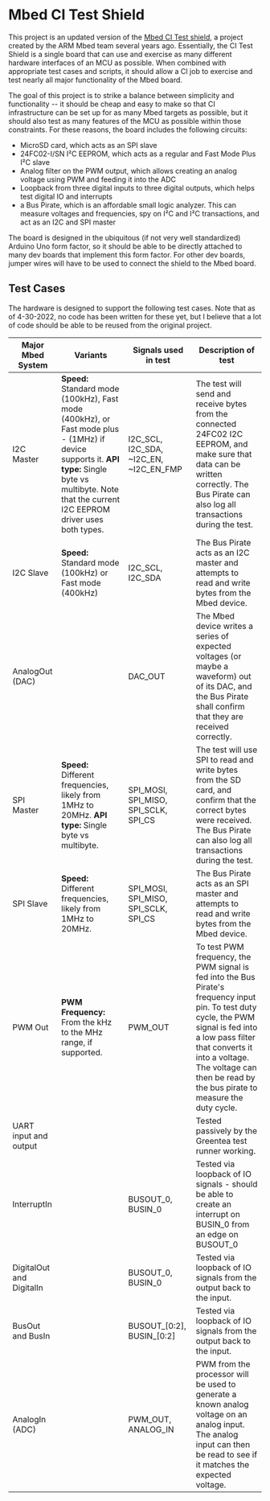 # Mbed CI Test Shield
This project is an updated version of the [Mbed CI Test shield](https://github.com/ARMmbed/ci-test-shield), a project created by the ARM Mbed team several years ago.  Essentially, the CI Test Shield is a single board that can use and exercise as many different hardware interfaces of an MCU as possible.  When combined with appropriate test cases and scripts, it should allow a CI job to exercise and test nearly all major functionality of the Mbed board.

The goal of this project is to strike a balance between simplicity and functionality -- it should be cheap and easy to make so that CI infrastructure can be set up for as many Mbed targets as possible, but it should also test as many features of the MCU as possible within those constraints.  For these reasons, the board includes the following circuits:
- MicroSD card, which acts as an SPI slave
- 24FC02-I/SN I²C EEPROM, which acts as a regular and Fast Mode Plus I²C slave
- Analog filter on the PWM output, which allows creating an analog voltage using PWM and feeding it into the ADC
- Loopback from three digital inputs to three digital outputs, which helps test digital IO and interrupts
- a Bus Pirate, which is an affordable small logic analyzer.  This can measure voltages and frequencies, spy on I²C and I²C transactions, and act as an I2C and SPI master

The board is designed in the ubiquitous (if not very well standardized) Arduino Uno form factor, so it should be able to be directly attached to many dev boards that implement this form factor.  For other dev boards, jumper wires will have to be used to connect the shield to the Mbed board.

## Test Cases
The hardware is designed to support the following test cases.  Note that as of 4-30-2022, no code has been written for these yet, but I believe that a lot of code should be able to be reused from the original project.

|Major Mbed System|Variants|Signals used in test|Description of test|
|---|---|---|---|
|I2C Master| **Speed:** Standard mode (100kHz), Fast mode (400kHz), or Fast mode plus - (1MHz) if device supports it.  **API type:** Single byte vs multibyte.  Note that the current I2C EEPROM driver uses both types.|I2C_SCL, I2C_SDA, ~I2C_EN, ~I2C_EN_FMP|The test will send and receive bytes from the connected 24FC02 I2C EEPROM, and make sure that data can be written correctly.  The Bus Pirate can also log all transactions during the test.|
|I2C Slave|**Speed:** Standard mode (100kHz) or Fast mode (400kHz)|I2C_SCL, I2C_SDA|The Bus Pirate acts as an I2C master and attempts to read and write bytes from the Mbed device.|
|AnalogOut (DAC)||DAC_OUT|The Mbed device writes a series of expected voltages (or maybe a waveform) out of its DAC, and the Bus Pirate shall confirm that they are received correctly.|
|SPI Master|**Speed:** Different frequencies, likely from 1MHz to 20MHz. **API type:** Single byte vs multibyte. |SPI_MOSI, SPI_MISO, SPI_SCLK, SPI_CS|The test will use SPI to read and write bytes from the SD card, and confirm that the correct bytes were received.  The Bus Pirate can also log all transactions during the test.|
|SPI Slave|**Speed:** Different frequencies, likely from 1MHz to 20MHz.|SPI_MOSI, SPI_MISO, SPI_SCLK, SPI_CS|The Bus Pirate acts as an SPI master and attempts to read and write bytes from the Mbed device.|
|PWM Out|**PWM Frequency:** From the kHz to the MHz range, if supported.|PWM_OUT|To test PWM frequency, the PWM signal is fed into the Bus Pirate's frequency input pin.  To test duty cycle, the PWM signal is fed into a low pass filter that converts it into a voltage.  The voltage can then be read by the bus pirate to measure the duty cycle.|
|UART input and output|||Tested passively by the Greentea test runner working.|
|InterruptIn||BUSOUT_0, BUSIN_0|Tested via loopback of IO signals - should be able to create an interrupt on BUSIN_0 from an edge on BUSOUT_0|
|DigitalOut and DigitalIn||BUSOUT_0, BUSIN_0|Tested via loopback of IO signals from the output back to the input.|
|BusOut and BusIn||BUSOUT_[0:2], BUSIN_[0:2]|Tested via loopback of IO signals from the output back to the input.|
|AnalogIn (ADC)||PWM_OUT, ANALOG_IN|PWM from the processor will be used to generate a known analog voltage on an analog input.  The analog input can then be read to see if it matches the expected voltage.|